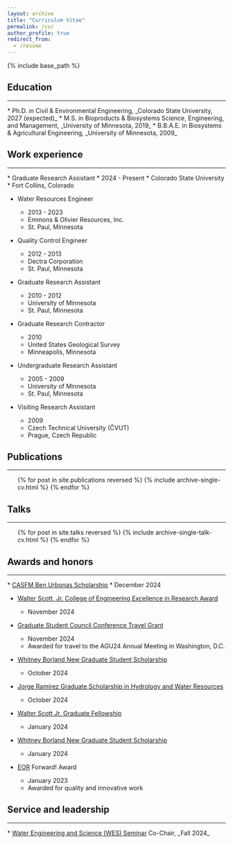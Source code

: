 ```yaml
---
layout: archive
title: "Curriculum Vitae"
permalink: /cv/
author_profile: true
redirect_from:
  - /resume
---
```


{% include base_path %}

<h2>Education</h2><hr />
* Ph.D. in Civil & Environmental Engineering, _Colorado State University, 2027 (expected)_
* M.S. in Bioproducts & Biosystems Science, Engineering, and Management, _University of Minnesota, 2019_
* B.B.A.E. in Biosystems & Agricultural Engineering, _University of Minnesota, 2009_

<h2>Work experience</h2><hr />
* Graduate Research Assistant
  * 2024 - Present
  * Colorado State University
  * Fort Collins, Colorado

* Water Resources Engineer
  * 2013 - 2023
  * Emmons & Olivier Resources, Inc.
  * St. Paul, Minnesota

* Quality Control Engineer
  * 2012 - 2013
  * Dectra Corporation
  * St. Paul, Minnesota

* Graduate Research Assistant
  * 2010 - 2012
  * University of Minnesota
  * St. Paul, Minnesota

* Graduate Research Contractor
  * 2010
  * United States Geological Survey
  * Minneapolis, Minnesota

* Undergraduate Research Assistant
  * 2005 - 2009
  * University of Minnesota
  * St. Paul, Minnesota

* Visiting Research Assistant
  * 2009
  * Czech Technical University (ČVUT)
  * Prague, Czech Republic

<!--
<h2>Skills</h2><hr />
* Skill 1
* Skill 2
  * Sub-skill 2.1
  * Sub-skill 2.2
  * Sub-skill 2.3
* Skill 3
-->

<h2>Publications</h2><hr />
  <ul>{% for post in site.publications reversed %}
    {% include archive-single-cv.html %}
  {% endfor %}</ul>
  
<h2>Talks</h2><hr />
  <ul>{% for post in site.talks reversed %}
    {% include archive-single-talk-cv.html  %}
  {% endfor %}</ul>
  
<!--
<h2>Teaching</h2><hr />
  <ul>{% for post in site.teaching reversed %}
    {% include archive-single-cv.html %}
  {% endfor %}</ul>
-->

<h2>Awards and honors</h2><hr />
* <a href='https://www.casfm.org/about/committees/scholarship-committee/ben-urbonas-scholarship/' target='_blank'>CASFM Ben Urbonas Scholarship</a>
  * December 2024

* <a href='https://source.colostate.edu/graduate-students-awarded-24k-in-awards-for-research-and-creativity-at-gradshow/' target='_blank'>Walter Scott, Jr. College of Engineering Excellence in Research Award</a>
  * November 2024

* <a href='https://gsc.colostate.edu/budget/' target='_blank'>Graduate Student Council Conference Travel Grant</a>
  * November 2024
  * Awarded for travel to the AGU24 Annual Meeting in Washington, D.C.

* <a href='https://colostate.academicworks.com/opportunities/58504' target='_blank'>Whitney Borland New Graduate Student Scholarship</a>
  * October 2024

* <a href='https://colostate.academicworks.com/opportunities/55567' target='_blank'>Jorge Ramirez Graduate Scholarship in Hydrology and Water Resources</a>
  * October 2024

* <a href='https://colostate.academicworks.com/opportunities/57231' target='_blank'>Walter Scott Jr. Graduate Fellowship</a>
  * January 2024

* <a href='https://colostate.academicworks.com/opportunities/58504' target='_blank'>Whitney Borland New Graduate Student Scholarship</a>
  * January 2024

* <a href='https://www.eorinc.com/index.html' target='_blank'>EOR</a> Forward! Award
  * January 2023
  * Awarded for quality and innovative work

<h2>Service and leadership</h2><hr />
* <a href='https://www.engr.colostate.edu/ce/events/water-seminar/' target='_blank'>Water Engineering and Science (WES) Seminar</a> Co-Chair, _Fall 2024_
